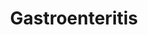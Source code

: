 ---
tags: [Modul/m12, Modul/m18, Art/Pathologie, Fach/Infektiologie, Fach/Gastroenterologie]
title: Gastroenteritis
---